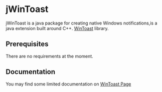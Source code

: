 # jWinToast
jWinToast is a java package for creating native Windows notifications,is a java extension built around C++.
[WinToast](https://github.com/mohabouje/WinToast) library.

## Prerequisites

There are no requirements at the moment.

## Documentation

You may find some limited documentation on [WinToast Page](https://github.com/mohabouje/WinToast)